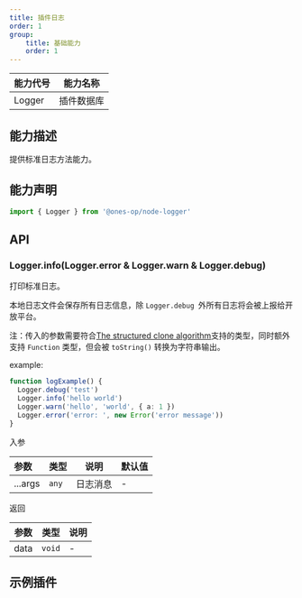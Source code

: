 ```yaml
---
title: 插件日志
order: 1
group:
    title: 基础能力
    order: 1
---
```


| 能力代号 | 能力名称   |
| -------- | ---------- |
| Logger   | 插件数据库 |

## 能力描述

提供标准日志方法能力。

## 能力声明

```ts
import { Logger } from '@ones-op/node-logger'
```

## API

### Logger.info(Logger.error & Logger.warn & Logger.debug)

打印标准日志。

本地日志文件会保存所有日志信息，除 `Logger.debug `外所有日志将会被上报给开放平台。

注：传入的参数需要符合[The structured clone algorithm](https://developer.mozilla.org/en-US/docs/Web/API/Web_Workers_API/Structured_clone_algorithm)支持的类型，同时额外支持 `Function` 类型，但会被 `toString()` 转换为字符串输出。

example: 

```ts
function logExample() {
  Logger.debug('test')
  Logger.info('hello world')
  Logger.warn('hello', 'world', { a: 1 })
  Logger.error('error: ', new Error('error message'))
}
```

入参

| 参数    | 类型  | 说明     | 默认值 |
| :------ | ----- | -------- | ------ |
| ...args | `any` | 日志消息 | -      |

返回

| 参数 | 类型   | 说明 |
| ---- | ------ | ---- |
| data | `void` | -    |

## 示例插件


